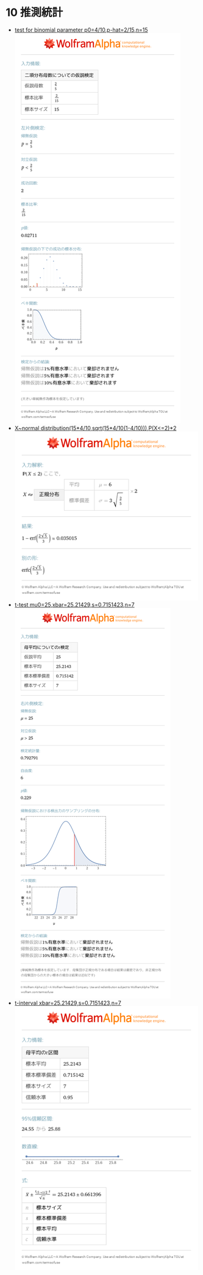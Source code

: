 # 10 推測統計
- [test for binomial parameter p0=4/10,p\-hat=2/15,n=15](https://www.wolframalpha.com/input?i=test%20for%20binomial%20parameter%20p0%3D4%2F10%2Cp-hat%3D2%2F15%2Cn%3D15)<br>![test for binomial parameter p0=4/10,p\-hat=2/15,n=15](images/01.png)
- [X~normal distribution\(15\*4/10,sqrt\(15\*4/10\(1\-4/10\)\)\),P\(X<=2\)\*2](https://www.wolframalpha.com/input?i=X~normal%20distribution%2815%2A4%2F10%2Csqrt%2815%2A4%2F10%281-4%2F10%29%29%29%2CP%28X%3C%3D2%29%2A2)<br>![X~normal distribution\(15\*4/10,sqrt\(15\*4/10\(1\-4/10\)\)\),P\(X<=2\)\*2](images/02.png)
- [t\-test mu0=25,xbar=25\.21429,s=0\.7151423,n=7](https://www.wolframalpha.com/input?i=t-test%20mu0%3D25%2Cxbar%3D25.21429%2Cs%3D0.7151423%2Cn%3D7)<br>![t\-test mu0=25,xbar=25\.21429,s=0\.7151423,n=7](images/03.png)
- [t\-interval xbar=25\.21429,s=0\.7151423,n=7](https://www.wolframalpha.com/input?i=t-interval%20xbar%3D25.21429%2Cs%3D0.7151423%2Cn%3D7)<br>![t\-interval xbar=25\.21429,s=0\.7151423,n=7](images/04.png)
